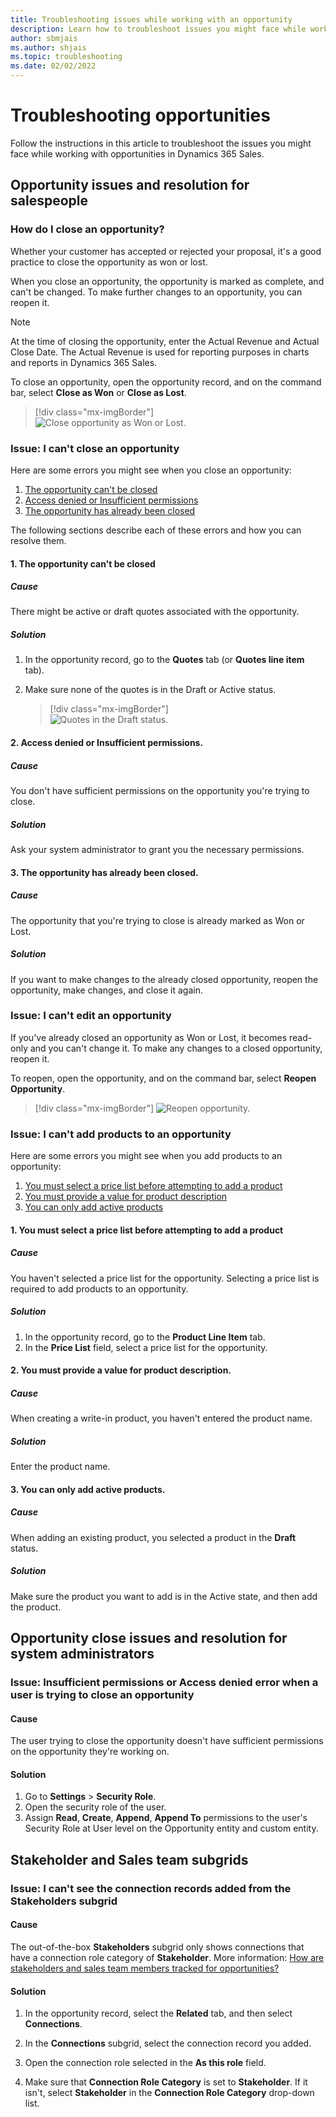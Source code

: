 ```yaml
---
title: Troubleshooting issues while working with an opportunity
description: Learn how to troubleshoot issues you might face while working with opportunities in Dynamics 365 Sales.
author: sbmjais
ms.author: shjais
ms.topic: troubleshooting
ms.date: 02/02/2022
---
```


# Troubleshooting opportunities  

Follow the instructions in this article to troubleshoot the issues you might face while working with opportunities in Dynamics 365 Sales.

<a name="opportunity_close"> </a>

## Opportunity issues and resolution for salespeople

### How do I close an opportunity?
      
Whether your customer has accepted or rejected your proposal, it's a good practice to close the opportunity as won or lost. 

When you close an opportunity, the opportunity is marked as complete, and can't be changed. To make further changes to an opportunity, you can reopen it. 


> [!NOTE]
> At the time of closing the opportunity, enter the Actual Revenue and Actual Close Date. The Actual Revenue is used for reporting purposes in charts and reports in Dynamics 365 Sales.

To close an opportunity, open the opportunity record, and on the command bar, select **Close as Won** or **Close as Lost**.

> [!div class="mx-imgBorder"]  
> ![Close opportunity as Won or Lost.](media/sales/close-opportunity.png "Close opportunity as Won or Lost")

<a name="close_opportunity"> </a>
### Issue: I can't close an opportunity

Here are some errors you might see when you close an opportunity: 
1.  [The opportunity can't be closed](#CannotBeClosed)
2.  [Access denied or Insufficient permissions](#AccessDeniedOpportunity)
3.  [The opportunity has already been closed](#AlreadyClosed)

The following sections describe each of these errors and how you can resolve them.

<a name="CannotBeClosed"> </a> 
#### 1. The opportunity can't be closed

##### Cause

There might be active or draft quotes associated with the opportunity.

##### Solution

1. In the opportunity record, go to the **Quotes** tab (or **Quotes line item** tab).
2. Make sure none of the quotes is in the Draft or Active status.

    > [!div class="mx-imgBorder"]  
    > ![Quotes in the Draft status.](media/sales/quotes-in-draft-state.png "Quotes in the Draft status")


<a name="AccessDeniedOpportunity"> </a> 
#### 2. Access denied or Insufficient permissions.

##### Cause

You don't have sufficient permissions on the opportunity you're trying to close.

##### Solution

Ask your system administrator to grant you the necessary permissions.

<a name="AlreadyClosed"> </a>
#### 3. The opportunity has already been closed.

##### Cause

The opportunity that you're trying to close is already marked as Won or Lost. 

##### Solution

If you want to make changes to the already closed opportunity, reopen the opportunity, make changes, and close it again.

<a name="edit_opportunity"> </a>
### Issue: I can't edit an opportunity

If you've already closed an opportunity as Won or Lost, it becomes read-only and you can't change it. To make any changes to a closed opportunity, reopen it. 

To reopen, open the opportunity, and on the command bar, select **Reopen Opportunity**.

> [!div class="mx-imgBorder"]
> ![Reopen opportunity.](media/sales/reopen-opportunity.png "Reopen opportunity")


<a name="add_products"> </a>
### Issue: I can't add products to an opportunity 

Here are some errors you might see when you add products to an opportunity: 
1.  [You must select a price list before attempting to add a product](#SelectPriceList)
2.  [You must provide a value for product description](#ProductName)
3.  [You can only add active products](#ActiveProducts)

<a name="SelectPriceList"></a>
#### 1. You must select a price list before attempting to add a product

##### Cause

You haven't selected a price list for the opportunity. Selecting a price list is required to add products to an opportunity. 

##### Solution

1. In the opportunity record, go to the **Product Line Item** tab.
2. In the **Price List** field, select a price list for the opportunity.  

<a name="ProductName"></a>
#### 2. You must provide a value for product description.

##### Cause

When creating a write-in product, you haven't entered the product name.  

##### Solution

Enter the product name.   

<a name="ActiveProducts"></a>
#### 3. You can only add active products.

##### Cause

When adding an existing product, you selected a product in the **Draft** status.  

##### Solution

Make sure the product you want to add is in the Active state, and then add the product.   

## Opportunity close issues and resolution for system administrators

<a name="access_denied"></a>
### Issue: Insufficient permissions or Access denied error when a user is trying to close an opportunity

#### Cause

The user trying to close the opportunity doesn't have sufficient permissions on the opportunity they're working on.

#### Solution

1. Go to **Settings** > **Security Role**.
2. Open the security role of the user.
3. Assign **Read**, **Create**, **Append**, **Append To** permissions to the user's Security Role at User level on the Opportunity entity and custom entity.

## Stakeholder and Sales team subgrids

<a name="cant-see-connection-records-from-stakeholders-subgrid"> </a>
### Issue: I can't see the connection records added from the Stakeholders subgrid

#### Cause

The out-of-the-box **Stakeholders** subgrid only shows connections that have a connection role category of **Stakeholder**. More information: [How are stakeholders and sales team members tracked for opportunities?](/dynamics365/sales/stakeholders-sales-team-members)

#### Solution

1. In the opportunity record, select the **Related** tab, and then select **Connections**. 

2. In the **Connections** subgrid, select the connection record you added.

3. Open the connection role selected in the **As this role** field. 

4. Make sure that **Connection Role Category** is set to **Stakeholder**. If it isn't, select **Stakeholder** in the **Connection Role Category** drop-down list. 
